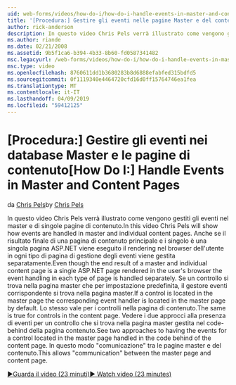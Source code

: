 ```yaml
---
uid: web-forms/videos/how-do-i/how-do-i-handle-events-in-master-and-content-pages
title: '[Procedura:] Gestire gli eventi nelle pagine Master e del contenuto | Microsoft Docs'
author: rick-anderson
description: In questo video Chris Pels verrà illustrato come vengono gestiti gli eventi nel master e di singole pagine di contenuto. Anche se il risultato finale di un master e singoli conte...
ms.author: riande
ms.date: 02/21/2008
ms.assetid: 9b5f1ca6-b394-4b33-8b60-fd0587341482
msc.legacyurl: /web-forms/videos/how-do-i/how-do-i-handle-events-in-master-and-content-pages
msc.type: video
ms.openlocfilehash: 8760611dd1b3680283b8d6888efabfed315bdfd5
ms.sourcegitcommit: 0f1119340e4464720cfd16d0ff15764746ea1fea
ms.translationtype: MT
ms.contentlocale: it-IT
ms.lasthandoff: 04/09/2019
ms.locfileid: "59412125"
---
```

# <a name="how-do-i-handle-events-in-master-and-content-pages"></a><span data-ttu-id="d7112-104">[Procedura:] Gestire gli eventi nei database Master e le pagine di contenuto</span><span class="sxs-lookup"><span data-stu-id="d7112-104">[How Do I:] Handle Events in Master and Content Pages</span></span>

<span data-ttu-id="d7112-105">da [Chris Pels](https://twitter.com/chrispels)</span><span class="sxs-lookup"><span data-stu-id="d7112-105">by [Chris Pels](https://twitter.com/chrispels)</span></span>

<span data-ttu-id="d7112-106">In questo video Chris Pels verrà illustrato come vengono gestiti gli eventi nel master e di singole pagine di contenuto.</span><span class="sxs-lookup"><span data-stu-id="d7112-106">In this video Chris Pels will show how events are handled in master and individual content pages.</span></span> <span data-ttu-id="d7112-107">Anche se il risultato finale di una pagina di contenuto principale e i singolo è una singola pagina ASP.NET viene eseguito il rendering nel browser dell'utente in ogni tipo di pagina di gestione degli eventi viene gestita separatamente.</span><span class="sxs-lookup"><span data-stu-id="d7112-107">Even though the end result of a master and individual content page is a single ASP.NET page rendered in the user's browser the event handling in each type of page is handled separately.</span></span> <span data-ttu-id="d7112-108">Se un controllo si trova nella pagina master che per impostazione predefinita, il gestore eventi corrispondente si trova nella pagina master.</span><span class="sxs-lookup"><span data-stu-id="d7112-108">If a control is located in the master page the corresponding event handler is located in the master page by default.</span></span> <span data-ttu-id="d7112-109">Lo stesso vale per i controlli nella pagina di contenuto.</span><span class="sxs-lookup"><span data-stu-id="d7112-109">The same is true for controls in the content page.</span></span> <span data-ttu-id="d7112-110">Vedere i due approcci alla presenza di eventi per un controllo che si trova nella pagina master gestita nel code-behind della pagina contenuto.</span><span class="sxs-lookup"><span data-stu-id="d7112-110">See two approaches to having the events for a control located in the master page handled in the code behind of the content page.</span></span> <span data-ttu-id="d7112-111">In questo modo "comunicazione" tra le pagine master e del contenuto.</span><span class="sxs-lookup"><span data-stu-id="d7112-111">This allows "communication" between the master page and content page.</span></span>

[<span data-ttu-id="d7112-112">&#9654;Guarda il video (23 minuti)</span><span class="sxs-lookup"><span data-stu-id="d7112-112">&#9654; Watch video (23 minutes)</span></span>](https://channel9.msdn.com/Blogs/ASP-NET-Site-Videos/how-do-i-handle-events-in-master-and-content-pages)
